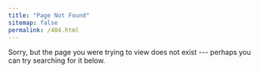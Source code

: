 ```yaml
---
title: "Page Not Found"
sitemap: false
permalink: /404.html
---
```


Sorry, but the page you were trying to view does not exist --- perhaps you can try searching for it below.
